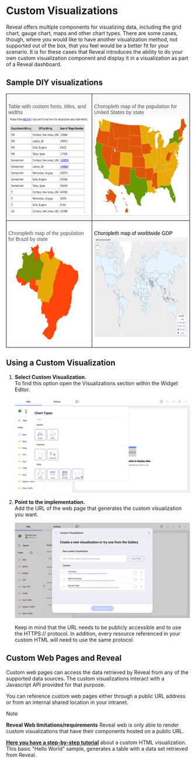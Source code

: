 # Custom Visualizations

Reveal offers multiple components for visualizing data, including the grid chart, gauge chart, maps and other chart types. There are some cases, though, where you would like to have another visualization method, not supported out of the box, that you feel would be a better fit for your scenario. It is for these cases that Reveal introduces the ability to do your own custom visualization component and display it in a visualization as part of a Reveal dashboard.

## Sample DIY visualizations

<style type="text/css">
.tg  {border-collapse:collapse;border-spacing:0;}
.tg td{border-color:black;border-style:solid;border-width:1px;font-family:Arial, sans-serif;font-size:14px;
  overflow:hidden;padding:10px 5px;word-break:normal;}
.tg th{border-color:black;border-style:solid;border-width:1px;font-family:Arial, sans-serif;font-size:14px;
  font-weight:normal;overflow:hidden;padding:10px 5px;word-break:normal;}
.tg .tg-2ovq{background-color:rgb(255, 255, 255);color:rgb(0, 0, 0);text-align:left;vertical-align:top}
.tg .tg-spkm{background-color:rgb(255, 255, 255);color:rgb(73, 85, 85);text-align:left;vertical-align:top}
.tg .tg-x3gl{background-color:rgb(249, 249, 249);color:rgb(73, 85, 85);text-align:left;vertical-align:top}
</style>
<table class="tg">
<thead>
  <tr>
    <th class="tg-x3gl"><br>Table with custom fonts, titles, and widths<br><img src="images/HRDashboardEmployeesDIY_All.png" alt="Image" width="343" height="275"></th>
    <th class="tg-x3gl"><br>Choropleth map of the population for United States by state<br><img src="images/StatePopulation_all.png" alt="Image" width="400" height="275"></th>
  </tr>
</thead>
<tbody>
  <tr>
    <td class="tg-spkm"><br>Choropleth map of the population for Brazil by state<br><img src="images/BrazilStatePopulation_all.png" alt="Image" width="343" height="275"></td>
    <td class="tg-2ovq"><br>Choropleth map of worldwide GDP<br><img src="images/WorldPopulationGDP_All.png" alt="Image" width="400" height="275"></td>
  </tr>
</tbody>
</table>

## Using a Custom Visualization

1. **Select Custom Visualization.**  
To find this option open the Visualizations section within the Widget Editor.

    <img src="images/custom-visualization-access.png" alt="Selecting the Custom Visualization in Reveal" class="responsive-img"/>

2. **Point to the implementation.**  
Add the URL of the web page that generates the custom visualization you want.

    <img src="images/custom-visualization-config.png" alt="Showing the Custom Visualization configuration screen within Reveal" class="responsive-img"/>

    Keep in mind that the URL needs to be publicly accessible and to use the HTTPS:// protocol. In addition, every resource referenced in your custom HTML will need to use the same protocol.


## Custom Web Pages and Reveal
Custom web pages can access the data retrieved by Reveal from any of the supported data sources. The custom visualizations interact with a Javascript API provided for that purpose.

You can reference custom web pages either through a public URL address or from an internal shared location in your intranet.

>[!NOTE]
>**Reveal Web limitations/requirements**
>Reveal web is only able to render custom visualizations that have their components hosted on a public URL.

[**Here you have a step-by-step tutorial**](diy-visualization-step-by-step.md) about a custom HTML visualization. This basic "Hello World" sample, generates a table with a data set retrieved from Reveal.
